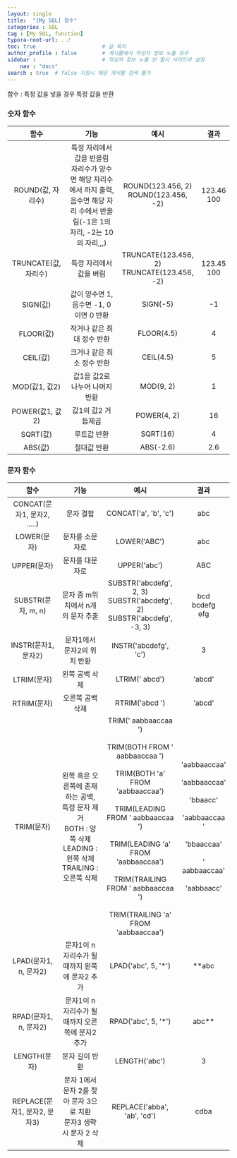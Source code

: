 ```yaml
---
layout: single
title:  "[My SQL] 함수"
categories : SQL
tag : [My SQL, function]
typora-root-url: ../
toc: true                     # 글 목차
author_profile : false        # 게시물에서 작성자 정보 노출 유무
sidebar :                     # 작성자 정보 노출 안 할시 사이드바 설정
    nav : "docs"
search : true  # false 지정시 해당 게시물 검색 불가
---
```






함수 : 특정 값을 넣을 경우 특정 값을 반환



### 숫자 함수



|         함수         |                             기능                             |                      예시                       |      결과       |
| :------------------: | :----------------------------------------------------------: | :---------------------------------------------: | :-------------: |
|  ROUND(값, 자리수)   | 특정 자리에서 값을 반올림<br />자리수가 양수면 해당 자리수에서 까지 출력, 음수면 해당 자리 수에서 반올림(-1은 1의 자리, -2는 10의 자리,,,) |    ROUND(123.456, 2)<br />ROUND(123.456, -2)    | 123.46<br />100 |
| TRUNCATE(값, 자리수) |                   특정 자리에서 값을 버림                    | TRUNCATE(123.456, 2)<br />TRUNCATE(123.456, -2) | 123.45<br />100 |
|       SIGN(값)       |            값이 양수면 1, 음수면 -1, 0이면 0 반환            |                    SIGN(-5)                     |       -1        |
|      FLOOR(값)       |                  작거나 같은 최대 정수 반환                  |                   FLOOR(4.5)                    |        4        |
|       CEIL(값)       |                  크거나 같은 최소 정수 반환                  |                    CEIL(4.5)                    |        5        |
|    MOD(값1, 값2)     |                값1을 값2로 나누어 나머지 반환                |                    MOD(9, 2)                    |        1        |
|   POWER(값1, 값2)    |                      값1의 값2 거듭제곱                      |                   POWER(4, 2)                   |       16        |
|       SQRT(값)       |                         루트값 반환                          |                    SQRT(16)                     |        4        |
|       ABS(값)        |                         절대값 반환                          |                    ABS(-2.6)                    |       2.6       |



### 문자 함수

|             함수             |                             기능                             |                             예시                             |                             결과                             |
| :--------------------------: | :----------------------------------------------------------: | :----------------------------------------------------------: | :----------------------------------------------------------: |
| CONCAT(문자1, 문자2, .....)  |                          문자 결합                           |                    CONCAT('a', 'b', 'c')                     |                             abc                              |
|         LOWER(문자)          |                       문자를 소문자로                        |                         LOWER('ABC')                         |                             abc                              |
|         UPPER(문자)          |                       문자를 대문자로                        |                         UPPER('abc')                         |                             ABC                              |
|      SUBSTR(문자, m, n)      |              문자 중 m위치에서 n개의 문자 추출               | SUBSTR('abcdefg', 2, 3)<br />SUBSTR('abcdefg', 2)<br />SUBSTR('abcdefg', -3, 3) |                   bcd<br />bcdefg<br />efg                   |
|     INSTR(문자1, 문자2)      |                 문자1에서 문자2의 위치 반환                  |                    INSTR('abcdefg', 'c')                     |                              3                               |
|         LTRIM(문자)          |                        왼쪽 공백 삭제                        |                       LTRIM('  abcd')                        |                            'abcd'                            |
|         RTRIM(문자)          |                       오른쪽 공백 삭제                       |                       RTRIM('abcd   ')                       |                            'abcd'                            |
|          TRIM(문자)          | 왼쪽 혹은 오른쪽에 존재하는 공백, 특정 문자 제거<br />BOTH : 양쪽 삭제<br />LEADING : 왼쪽 삭제<br />TRAILING : 오른쪽 삭제 | TRIM('   aabbaaccaa   ')<br /><br />TRIM(BOTH FROM '   aabbaaccaa   ')<br /><br />TRIM(BOTH 'a' FROM 'aabbaaccaa')<br /><br />TRIM(LEADING FROM '   aabbaaccaa   ')<br /><br />TRIM(LEADING 'a' FROM 'aabbaaccaa')<br /><br />TRIM(TRAILING FROM '   aabbaaccaa   ')<br /><br />TRIM(TRAILING 'a' FROM 'aabbaaccaa') | 'aabbaaccaa'<br /><br />'aabbaaccaa'<br /><br />'bbaacc'<br /><br />'aabbaaccaa   '<br /><br />'bbaaccaa'<br /><br />'   aabbaaccaa'<br /><br />'aabbaacc' |
|    LPAD(문자1, n, 문자2)     |        문자1이 n 자리수가 될때까지 왼쪽에 문자2 추가         |                     LPAD('abc', 5, '*')                      |                            **abc                             |
|    RPAD(문자1, n, 문자2)     |       문자1이 n 자리수가 될때까지 오른쪽에 문자2 추가        |                     RPAD('abc', 5, '*')                      |                            abc**                             |
|         LENGTH(문자)         |                        문자 길이 반환                        |                        LENGTH('abc')                         |                              3                               |
| REPLACE(문자1, 문자2, 문자3) | 문자 1에서 문자 2를 찾아 문자 3으로 치환<br />문자3 생략 시 문자 2 삭제 |                 REPLACE('abba', 'ab', 'cd')                  |                             cdba                             |

